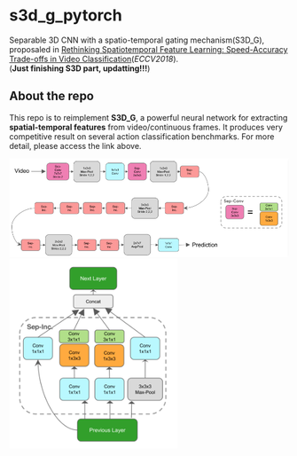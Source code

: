 # s3d_g_pytorch
Separable 3D CNN with a spatio-temporal gating mechanism(S3D_G), proposaled in [Rethinking Spatiotemporal Feature Learning: Speed-Accuracy Trade-offs in Video Classification][s3d_g](*ECCV2018*).    
(**Just finishing S3D part, updatting!!!**) 

## About the repo
This repo is to reimplement **S3D_G**, a powerful neural network for extracting **spatial-temporal features** from video/continuous frames. It produces very competitive result on several action classification benchmarks. For more detail, please access the link above.    

![S3D_G](assets/1.png) ![Sep-Inc](assets/2.png)



[s3d_g]: https://arxiv.org/abs/1712.04851
